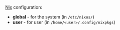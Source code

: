 [Nix](https://nixos.org/nix/) configuration:
* **global**  - for the system (in `/etc/nixos/`)
* **user** - for user (in `/home/<user>/.config/nixpkgs`)

